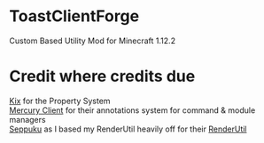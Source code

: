 # ToastClientForge
Custom Based Utility Mod for Minecraft 1.12.2

# Credit where credits due
[Kix](https://github.com/yandhi) for the Property System   
[Mercury Client](https://github.com/Crystallinqq/Mercury-Client) for their annotations system for command & module managers   
[Seppuku](https://github.com/seppukudevelopment/seppuku/) as I based my RenderUtil heavily off for their [RenderUtil](https://github.com/seppukudevelopment/seppuku/blob/master/src/main/java/me/rigamortis/seppuku/api/util/RenderUtil.java)

